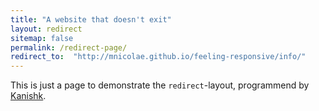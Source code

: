```yaml
---
title: "A website that doesn't exit"
layout: redirect
sitemap: false
permalink: /redirect-page/
redirect_to:  "http://mnicolae.github.io/feeling-responsive/info/"
---
```

This is just a page to demonstrate the `redirect`-layout, programmend by [Kanishk](http://codingtips.kanishkkunal.in/about/).
